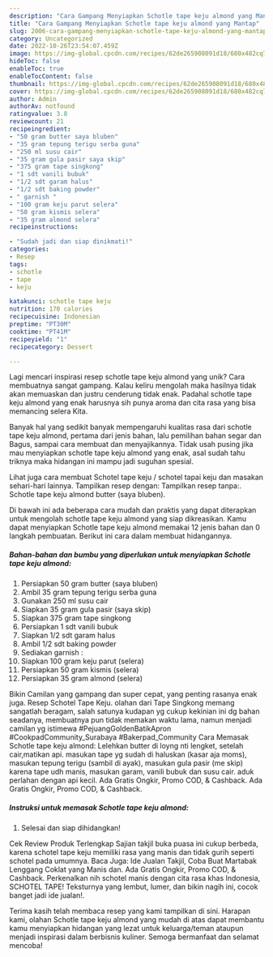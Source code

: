 ```yaml
---
description: "Cara Gampang Menyiapkan Schotle tape keju almond yang Mantap"
title: "Cara Gampang Menyiapkan Schotle tape keju almond yang Mantap"
slug: 2006-cara-gampang-menyiapkan-schotle-tape-keju-almond-yang-mantap
category: Uncategorized
date: 2022-10-26T23:54:07.459Z
image: https://img-global.cpcdn.com/recipes/62de265908091d18/680x482cq70/schotle-tape-keju-almond-foto-resep-utama.jpg
hideToc: false
enableToc: true
enableTocContent: false
thumbnail: https://img-global.cpcdn.com/recipes/62de265908091d18/680x482cq70/schotle-tape-keju-almond-foto-resep-utama.jpg
cover: https://img-global.cpcdn.com/recipes/62de265908091d18/680x482cq70/schotle-tape-keju-almond-foto-resep-utama.jpg
author: Admin
authorAv: notfound
ratingvalue: 3.8
reviewcount: 21
recipeingredient:
- "50 gram butter saya bluben"
- "35 gram tepung terigu serba guna"
- "250 ml susu cair"
- "35 gram gula pasir saya skip"
- "375 gram tape singkong"
- "1 sdt vanili bubuk"
- "1/2 sdt garam halus"
- "1/2 sdt baking powder"
- " garnish "
- "100 gram keju parut selera"
- "50 gram kismis selera"
- "35 gram almond selera"
recipeinstructions:

- "Sudah jadi dan siap dinikmati!"
categories:
- Resep
tags:
- schotle
- tape
- keju

katakunci: schotle tape keju 
nutrition: 170 calories
recipecuisine: Indonesian
preptime: "PT30M"
cooktime: "PT41M"
recipeyield: "1"
recipecategory: Dessert

---
```





Lagi mencari inspirasi resep schotle tape keju almond yang unik? Cara membuatnya sangat gampang. Kalau keliru mengolah maka hasilnya tidak akan memuaskan dan justru cenderung tidak enak. Padahal schotle tape keju almond yang enak harusnya sih punya aroma dan cita rasa yang bisa memancing selera Kita.





Banyak hal yang sedikit banyak mempengaruhi kualitas rasa dari schotle tape keju almond, pertama dari jenis bahan, lalu pemilihan bahan segar dan Bagus, sampai cara membuat dan menyajikannya. Tidak usah pusing jika mau menyiapkan schotle tape keju almond yang enak,      asal sudah tahu triknya maka hidangan ini mampu jadi suguhan spesial.














Lihat juga cara membuat Schotel tape keju / schotel tapai keju dan masakan sehari-hari lainnya. Tampilkan resep dengan: Tampilkan resep tanpa:. Schotle tape keju almond butter (saya bluben).






Di bawah ini ada beberapa cara mudah dan praktis yang dapat diterapkan untuk mengolah schotle tape keju almond yang siap dikreasikan. Kamu dapat menyiapkan Schotle tape keju almond memakai 12 jenis bahan dan 0 langkah pembuatan. Berikut ini cara dalam membuat hidangannya.

<!--inarticleads1-->

##### Bahan-bahan dan bumbu yang diperlukan untuk menyiapkan Schotle tape keju almond:

1. Persiapkan 50 gram butter (saya bluben)
1. Ambil 35 gram tepung terigu serba guna
1. Gunakan 250 ml susu cair
1. Siapkan 35 gram gula pasir (saya skip)
1. Siapkan 375 gram tape singkong
1. Persiapkan 1 sdt vanili bubuk
1. Siapkan 1/2 sdt garam halus
1. Ambil 1/2 sdt baking powder
1. Sediakan  garnish :
1. Siapkan 100 gram keju parut (selera)
1. Persiapkan 50 gram kismis (selera)
1. Persiapkan 35 gram almond (selera)


Bikin Camilan yang gampang dan super cepat, yang penting rasanya enak juga. Resep Schotel Tape Keju. olahan dari Tape Singkong memang sangatlah beragam, salah satunya kudapan yg cukup kekinian ini dg bahan seadanya, membuatnya pun tidak memakan waktu lama, namun menjadi camilan yg istimewa #PejuangGoldenBatikApron #CookpadCommunity_Surabaya #Bakerpad_Community Cara Memasak Schotle tape keju almond: Lelehkan butter di loyng nti lengket, setelah cair,matikan api. masukan tape yg sudah di haluskan (kasar aja moms), masukan tepung terigu (sambil di ayak), masukan gula pasir (me skip) karena tape udh manis, masukan garam, vanili bubuk dan susu cair. aduk perlahan dengan api kecil. Ada Gratis Ongkir, Promo COD, &amp; Cashback. Ada Gratis Ongkir, Promo COD, &amp; Cashback. 

<!--inarticleads2-->

##### Instruksi untuk memasak Schotle tape keju almond:


1. Selesai dan siap dihidangkan!

Cek Review Produk Terlengkap Sajian takjil buka puasa ini cukup berbeda, karena schotel tape keju memiliki rasa yang manis dan tidak gurih seperti schotel pada umumnya. Baca Juga: Ide Jualan Takjil, Coba Buat Martabak Lenggang Coklat yang Manis dan. Ada Gratis Ongkir, Promo COD, &amp; Cashback. Perkenalkan nih schotel manis dengan cita rasa khas Indonesia, SCHOTEL TAPE! Teksturnya yang lembut, lumer, dan bikin nagih ini, cocok banget jadi ide jualan!. 

Terima kasih telah membaca resep yang kami tampilkan di sini. Harapan kami, olahan Schotle tape keju almond yang mudah di atas dapat membantu kamu menyiapkan hidangan yang lezat untuk keluarga/teman ataupun menjadi inspirasi dalam berbisnis kuliner. Semoga bermanfaat dan selamat mencoba!
